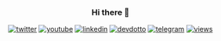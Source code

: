 <div align="center">
  
### Hi there 👋

[linkedin]: https://img.shields.io/static/v1?label=&message=LinkedIn&&color=3B3B7A&logo=linkedin
[devdotto]: https://img.shields.io/static/v1?label=&message=Blog&color=3B3B7A&logo=devdotto
[telegram]: https://img.shields.io/static/v1?label=&message=Telegram&&color=3B3B7A&logo=telegram
[twitter]: https://img.shields.io/static/v1?label=&message=Twitter&&color=3B3B7A&logo=twitter
[youtube]: https://img.shields.io/static/v1?label=&message=YouTube&&color=3B3B7A&logo=youtube
[views]: https://komarev.com/ghpvc/?username=iamandrewluca&color=3B3B7A
[stats]: https://github-readme-stats.vercel.app/api?username=iamandrewluca&count_private=true&show_icons=true&theme=synthwave&include_all_commits=true
[languages]: https://github-readme-stats.vercel.app/api/top-langs?username=iamandrewluca&layout=compact&theme=synthwave

[![twitter]](https://twitter.com/iamandrewluca)
[![youtube]](https://www.youtube.com/channel/UCqYJyrFXBlscN_xJ9rqCesQ)
[![linkedin]](https://www.linkedin.com/in/iamandrewluca/)
[![devdotto]](https://dev.to/iamandrewluca/)
[![telegram]](https://t.me/iamandrewluca/)
[![views]](https://github.com/antonkomarev/github-profile-views-counter)
  
</div>
